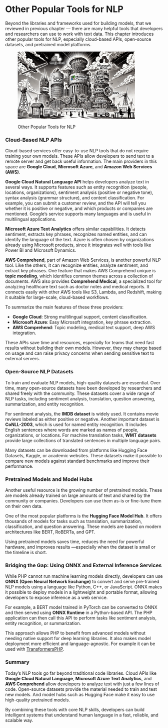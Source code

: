 # Other Popular Tools for NLP

Beyond the libraries and frameworks used for building models, that we reviewed in previous chapter — there are many helpful tools that developers and researchers can use to work with text data. This chapter introduces other popular tools for NLP, especially cloud-based APIs, open-source datasets, and pretrained model platforms.

<div align="left"><figure><img src="../../.gitbook/assets/nlp-other-popular-tools-for-nlp-min.png" alt="" width="375"><figcaption><p>Other Popular Tools for NLP</p></figcaption></figure></div>

### Cloud-Based NLP APIs

Cloud-based services offer easy-to-use NLP tools that do not require training your own models. These APIs allow developers to send text to a remote server and get back useful information. The main providers in this space are **Google Cloud**, **Microsoft Azure**, and **Amazon Web Services (AWS)**.

**Google Cloud Natural Language API** helps developers analyze text in several ways. It supports features such as entity recognition (people, locations, organizations), sentiment analysis (positive or negative tone), syntax analysis (grammar structure), and content classification. For example, you can submit a customer review, and the API will tell you whether it is positive or negative, and which products or companies are mentioned. Google’s service supports many languages and is useful in multilingual applications.

**Microsoft Azure Text Analytics** offers similar capabilities. It detects sentiment, extracts key phrases, recognizes named entities, and can identify the language of the text. Azure is often chosen by organizations already using Microsoft products, since it integrates well with tools like Power BI and Microsoft Dynamics.

**AWS Comprehend**, part of Amazon Web Services, is another powerful NLP tool. Like the others, it can recognize entities, analyze sentiment, and extract key phrases. One feature that makes AWS Comprehend unique is **topic modeling**, which identifies common themes across a collection of documents. AWS also provides **Comprehend Medical**, a specialized tool for analyzing healthcare text such as doctor notes and medical reports. It connects easily with other AWS tools like S3, Lambda, and Redshift, making it suitable for large-scale, cloud-based workflows.

To summarize the main features of these three providers:

* **Google Cloud**: Strong multilingual support, content classification.
* **Microsoft Azure**: Easy Microsoft integration, key phrase extraction.
* **AWS Comprehend**: Topic modeling, medical text support, deep AWS integration.

These APIs save time and resources, especially for teams that need fast results without building their own models. However, they may charge based on usage and can raise privacy concerns when sending sensitive text to external servers.

### Open-Source NLP Datasets

To train and evaluate NLP models, high-quality datasets are essential. Over time, many open-source datasets have been developed by researchers and shared freely with the community. These datasets cover a wide range of NLP tasks, including sentiment analysis, translation, question answering, summarization, and entity recognition.

For sentiment analysis, the **IMDB dataset** is widely used. It contains movie reviews labeled as either positive or negative. Another important dataset is **CoNLL-2003**, which is used for named entity recognition. It includes English sentences where words are marked as names of people, organizations, or locations. For machine translation tasks, **WMT datasets** provide large collections of translated sentences in multiple language pairs.

Many datasets can be downloaded from platforms like Hugging Face Datasets, Kaggle, or academic websites. These datasets make it possible to compare new models against standard benchmarks and improve their performance.

### Pretrained Models and Model Hubs

Another useful resource is the growing number of pretrained models. These are models already trained on large amounts of text and shared by the community or companies. Developers can use them as-is or fine-tune them on their own data.

One of the most popular platforms is the **Hugging Face Model Hub**. It offers thousands of models for tasks such as translation, summarization, classification, and question answering. These models are based on modern architectures like BERT, RoBERTa, and GPT.

Using pretrained models saves time, reduces the need for powerful hardware, and improves results —especially when the dataset is small or the timeline is short.

### Bridging the Gap: Using ONNX and External Inference Services

While PHP cannot run machine learning models directly, developers can use **ONNX (Open Neural Network Exchange)** to convert and serve pre-trained NLP models using a language like Python, C++, or JavaScript. ONNX makes it possible to deploy models in a lightweight and portable format, allowing developers to expose inference as a web service.

For example, a BERT model trained in PyTorch can be converted to ONNX and then served using **ONNX Runtime** in a Python-based API. The PHP application can then call this API to perform tasks like sentiment analysis, entity recognition, or summarization.

This approach allows PHP to benefit from advanced models without needing native support for deep learning libraries. It also makes model deployment more efficient and language-agnostic. For example it can be used with [TransformersPHP](https://transformers.codewithkyrian.com/).&#x20;

### Summary

Today’s NLP tools go far beyond traditional code libraries. Cloud APIs like **Google Cloud Natural Language**, **Microsoft Azure Text Analytics**, and **AWS Comprehend** allow developers to analyze text with just a few lines of code. Open-source datasets provide the material needed to train and test new models. And model hubs such as Hugging Face make it easy to use high-quality pretrained models.

By combining these tools with core NLP skills, developers can build intelligent systems that understand human language in a fast, reliable, and scalable way.
